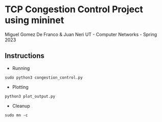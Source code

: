 # TCP Congestion Control Project using mininet
Miguel Gomez De Franco & Juan Neri
UT - Computer Networks - Spring 2023


## Instructions

- Running
```
sudo python3 congestion_control.py
```

- Plotting
```
python3 plot_output.py
```

- Cleanup
```
sudo mn -c
```